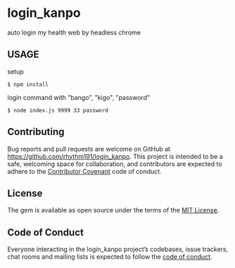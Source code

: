 # login_kanpo
auto login my health web by headless chrome

## USAGE

setup

```
$ npm install
```

login command with "bango", "kigo", "password"

```
$ node index.js 9999 33 password
```

## Contributing

Bug reports and pull requests are welcome on GitHub at https://github.com/rhythm191/login_kanpo. This project is intended to be a safe, welcoming space for collaboration, and contributors are expected to adhere to the [Contributor Covenant](http://contributor-covenant.org) code of conduct.

## License

The gem is available as open source under the terms of the [MIT License](https://opensource.org/licenses/MIT).

## Code of Conduct

Everyone interacting in the login_kanpo project’s codebases, issue trackers, chat rooms and mailing lists is expected to follow the [code of conduct](https://github.com/rhythm191/login_kanpo/blob/master/CODE_OF_CONDUCT.md).
